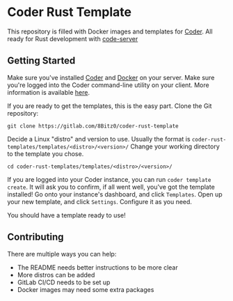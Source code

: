 # Coder Rust Template

This repository is filled with Docker images and templates for [Coder](https://github.com/coder/coder). All ready for Rust development with [code-server](https://github.com/coder/code-server)

## Getting Started

Make sure you've installed [Coder](https://coder.com/docs/coder-oss/latest/install) and [Docker](https://www.docker.com/get-started/) on your server. Make sure you're logged into the Coder command-line utility on your client. More information is available [here](https://coder.com/docs/coder-oss/latest/quickstart).

If you are ready to get the templates, this is the easy part. Clone the Git repository:

`git clone https://gitlab.com/8Bitz0/coder-rust-template`

Decide a Linux "distro" and version to use. Usually the format is `coder-rust-templates/templates/<distro>/<version>/` Change your working directory to the template you chose.

`cd coder-rust-templates/templates/<distro>/<version>/`

If you are logged into your Coder instance, you can run `coder template create`. It will ask you to confirm, if all went well, you've got the template installed! Go onto your instance's dashboard, and click `Templates`. Open up your new template, and click `Settings`. Configure it as you need.

You should have a template ready to use!

## Contributing

There are multiple ways you can help:

 - The README needs better instructions to be more clear
 - More distros can be added
 - GitLab CI/CD needs to be set up
 - Docker images may need some extra packages
